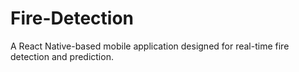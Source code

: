 # Fire-Detection
A React Native-based mobile application designed for real-time fire detection and prediction. 
